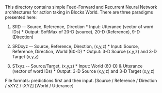 This directory contains simple Feed-Forward and Recurrent Neural Network architectures for action taking in Blocks World.
There are three paradigms presented here:

  1. SRD -- Source, Reference, Direction
    * Input:   Utterance (vector of word IDs)
    * Output:  SoftMax of 20-D (source), 20-D (Reference), 9-D (Direction)

  2. SRDxyz -- Source, Reference, Direction, (x,y,z)
    * Input:   Source, Reference, Direction, World (60-D)
    * Output:  3-D Source (x,y,z) and 3-D Target (x,y,z)

  3. STxyz -- Source/Target, (x,y,z)
    * Input:   World (60-D) & Utterance (vector of word IDs)
    * Output:  3-D Source (x,y,z) and 3-D Target (x,y,z)

File formats:  predictions first and then input.
[Source / Reference / Direction / sXYZ / tXYZ] [World / Utterance]
